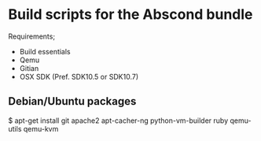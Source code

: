 Build scripts for the Abscond bundle
======================================

Requirements;
* Build essentials
* Qemu
* Gitian
* OSX SDK (Pref. SDK10.5 or SDK10.7)

Debian/Ubuntu packages
-------------------------

$ apt-get install git apache2 apt-cacher-ng python-vm-builder ruby qemu-utils qemu-kvm



